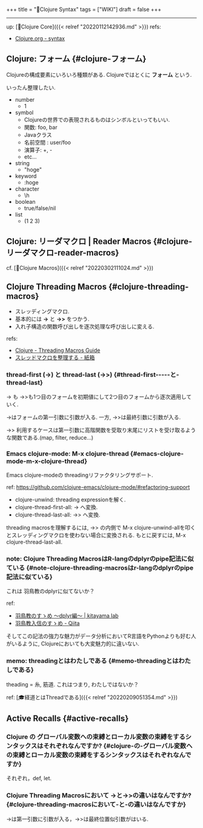+++
title = "📝Clojure Syntax"
tags = ["WIKI"]
draft = false
+++

---
up: [📂Clojure Core]({{< relref "20220112142936.md" >}})
refs:

-   [Clojure.org - syntax](https://www.clojure.org/guides/learn/syntax)


## Clojure: フォーム {#clojure-フォーム}

Clojureの構成要素にいろいろ種類がある.
Clojureではとくに **フォーム** という.

いったん整理したい.

-   number
    -   1
-   symbol
    -   Clojureの世界での表現されるものはシンボルといってもいい.
    -   関数: foo, bar
    -   Javaクラス
    -   名前空間 : user/foo
    -   演算子: +, -
    -   etc...
-   string
    -   "hoge"
-   keyword
    -   :hoge
-   character
    -   \h
-   boolean
    -   true/false/nil
-   list
    -   (1 2 3)


## Clojure: リーダマクロ | Reader Macros {#clojure-リーダマクロ-reader-macros}

cf. [📝Clojure Macros]({{< relref "20220302111024.md" >}})


## Clojure Threading Macros {#clojure-threading-macros}

-   スレッディングマクロ.
-   基本的には **-&gt;** と **-&gt;&gt;** をつかう.
-   入れ子構造の関数呼び出しを逐次処理な呼び出しに変える.

refs:

-   [Clojure - Threading Macros Guide](https://clojure.org/guides/threading_macros)
-   [スレッドマクロを整理する - 紙箱](https://boxofpapers.hatenablog.com/entry/threading_macros)


### thread-first (-&gt;) と thread-last (-&gt;&gt;) {#thread-first-----と-thread-last}

-&gt; も -&gt;&gt;も1つ目のフォームを初期値にして2つ目のフォームから逐次適用していく.

-&gt;はフォームの第一引数に引数が入る. 一方, -&gt;&gt;は最終引数に引数が入る.

-&gt;&gt; 利用するケースは第一引数に高階関数を受取り末尾にリストを受け取るような関数である.(map, filter, reduce...)


### Emacs clojure-mode: M-x clojure-thread {#emacs-clojure-mode-m-x-clojure-thread}

Emacs clojure-modeの threadingリファクタリングサポート.

ref: <https://github.com/clojure-emacs/clojure-mode/#refactoring-support>

-   clojure-unwind: threading expressionを解く.
-   clojure-thread-first-all: -&gt; へ変換.
-   clojure-thread-last-all: -&gt;&gt; へ変換.

threading macrosを理解するには,
-&gt;&gt; の内側で M-x clojure-unwind-allを叩くとスレッディングマクロを使わない場合に変換される. もとに戻すには, M-x clojure-thread-last-all.


### note: Clojure Threading MacrosはR-langのdplyrのpipe記法に似ている {#note-clojure-threading-macrosはr-langのdplyrのpipe記法に似ている}

これは 羽鳥教のdplyrに似てないか？

ref:

-   [羽鳥教のすゝめ ～dplyr編～ | kitayama lab](https://kitayamalab.wordpress.com/2016/05/16/%E7%BE%BD%E9%B3%A5%E6%95%99%E3%81%AE%E3%81%99%E3%82%9D%E3%82%81-%EF%BD%9Edplyr%E7%B7%A8%EF%BD%9E/)
-   [羽鳥教入信のすゝめ - Qiita](https://qiita.com/uri/items/a66b682507181baa0d50)

そしてこの記法の強力な魅力がデータ分析においてR言語をPythonよりも好む人がいるように, Clojureにおいても大変魅力的に違いない.


### memo: threadingとはわたしである {#memo-threadingとはわたしである}

theading = 糸, 筋道. これはつまり, わたしではないか？

ref: [🎓経道とはThreadである]({{< relref "20220209051354.md" >}})


## Active Recalls {#active-recalls}


### Clojure の グローバル変数への束縛とローカル変数の束縛をするシンタックスはそれぞれなんですか? {#clojure-の-グローバル変数への束縛とローカル変数の束縛をするシンタックスはそれぞれなんですか}

それぞれ，def, let.


### Clojure Threading Macrosにおいて -&gt;と-&gt;&gt;の違いはなんですか? {#clojure-threading-macrosにおいて-と-の違いはなんですか}

-&gt;は第一引数に引数が入る，-&gt;&gt;は最終位置似引数がはいる.
